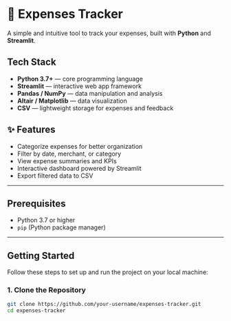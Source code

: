 # 💸 Expenses Tracker

A simple and intuitive tool to track your expenses, built with **Python** and **Streamlit**.



## Tech Stack
- **Python 3.7+** — core programming language  
- **Streamlit** — interactive web app framework  
- **Pandas / NumPy** — data manipulation and analysis  
- **Altair / Matplotlib** — data visualization  
- **CSV** — lightweight storage for expenses and feedback  



## ✨ Features
- Categorize expenses for better organization  
- Filter by date, merchant, or category  
- View expense summaries and KPIs  
- Interactive dashboard powered by Streamlit  
- Export filtered data to CSV  

---

## Prerequisites
- Python 3.7 or higher  
- `pip` (Python package manager)  

---

## Getting Started

Follow these steps to set up and run the project on your local machine:

### 1. Clone the Repository
```bash
git clone https://github.com/your-username/expenses-tracker.git
cd expenses-tracker
